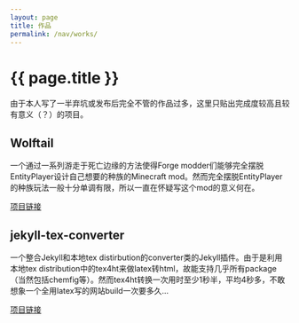 ```yaml
---
layout: page
title: 作品
permalink: /nav/works/
---
```


# {{ page.title }}

由于本人写了一半弃坑或发布后完全不管的作品过多，这里只贴出完成度较高且较有意义（？）的项目。

<!--
## Algebra

crow02531的个人工具书，线性代数和抽象代数混着讲。

[项目链接](/assets/articles/algebra/)

## Calculus

crow02531的个人工具书，主要讲述抽象空间上的测度和积分，同时也把一元微积分、多元微积分作为一种特殊情况讲述。

[项目链接](/assets/articles/calculus/)
-->

## Wolftail

一个通过一系列游走于死亡边缘的方法使得Forge modder们能够完全摆脱EntityPlayer设计自己想要的种族的Minecraft mod。然而完全摆脱EntityPlayer的种族玩法一般十分单调有限，所以一直在怀疑写这个mod的意义何在。

[项目链接](https://github.com/crow02531/Wolftail)

## jekyll-tex-converter

一个整合Jekyll和本地tex distirbution的converter类的Jekyll插件。由于是利用本地tex distribution中的tex4ht来做latex转html，故能支持几乎所有package（当然包括chemfig等）。然而tex4ht转换一次用时至少1秒半，平均4秒多，不敢想象一个全用latex写的网站build一次要多久...

[项目链接](https://github.com/crow02531/jekyll-tex-converter)